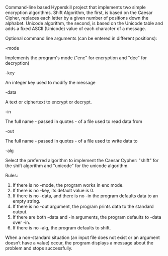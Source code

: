 Command-line based Hyperskill project that implements two simple encryption algorithms. Shift Algorithm, the first, is based on the Caesar Cipher, replaces each letter by a given number of positions down the alphabet. Unicode algorithm, the second, is based on the Unicode table and adds a fixed ASCII (Unicode) value of each character of a message. 

Optional command line arguments (can be entered in different positions): 

-mode 

Implements the program's mode ("enc" for encryption and "dec" for decryption)

-key 

An integer key used to modify the message 

-data

A text or ciphertext to encrypt or decrypt.

-in

The full name - passed in quotes - of a file used to read data from 

-out

The full name - passed in quotes - of a file used to write data to 

-alg 

Select the preferred algorithm to implement the Caesar Cypher: "shift" for the shift algorithm and "unicode" for the unicode algorithm.

Rules:

1. If there is no -mode, the program works in enc mode.
2. If there is no -key, its default value is 0.
3. If there is no -data, and there is no -in the program defaults data to an empty string.
4. If there is no -out argument, the program prints data to the standard output.
5. If there are both -data and -in arguments, the program defaults to -data over -in.
6. If there is no -alg, the program defaults to shift.

When a non-standard situation (an input file does not exist or an argument doesn’t have a value) occur, the program displays a message about the problem and stops successfully.

